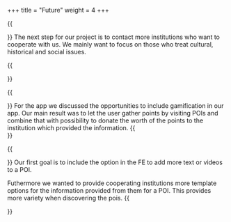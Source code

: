 +++
title = "Future"
weight = 4
+++

{{<section title="General">}}
The next step for our project is to contact more institutions who want to cooperate with us. We mainly want to focus on those who treat cultural, historical and social issues.

{{</section>}}

{{<section title="App">}}
For the app we discussed the opportunities to include gamification in our app. 
Our main result was to let the user gather points by visiting POIs and combine that with possibility to donate the worth of the points to the institution which provided the information.
{{</section>}}

{{<section title="Editor">}}
Our first goal is to include the option in the FE to add more text or videos to a POI.

Futhermore we wanted to provide cooperating institutions more template options for the information provided from them for a POI. This provides more variety when discovering the pois.
{{</section>}}
